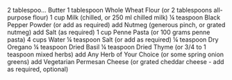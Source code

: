 2 tablespoo…	Butter
1 tablespoon	Whole Wheat Flour (or 2 tablespoons all-purpose flour)
1 cup	Milk (chilled, or 250 ml chilled milk)
¼ teaspoon	Black Pepper Powder (or add as required)
add	Nutmeg (generous pinch, or grated nutmeg)
add	Salt (as required)
1 cup	Penne Pasta (or 100 grams penne pasta)
4 cups	Water
¼ teaspoon	Salt (or add as required)
¼ teaspoon	Dry Oregano
¼ teaspoon	Dried Basil
¼ teaspoon	Dried Thyme (or 3/4 to 1 teaspoon mixed herbs)
add	Any Herb of Your Choice (or some spring onion greens)
add	Vegetarian Permesan Cheese (or grated cheddar cheese - add as required, optional)